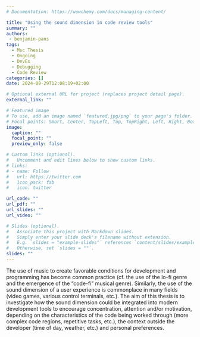 ```yaml
---
# Documentation: https://wowchemy.com/docs/managing-content/

title: "Using the sound dimension in code review tools"
summary: ""
authors: 
 - benjamin-pans
tags: 
  - Msc Thesis
  - Ongoing
  - DevEx
  - Debugging
  - Code Review
categories: []
date: 2024-09-29T12:08:19+02:00

# Optional external URL for project (replaces project detail page).
external_link: ""

# Featured image
# To use, add an image named `featured.jpg/png` to your page's folder.
# Focal points: Smart, Center, TopLeft, Top, TopRight, Left, Right, BottomLeft, Bottom, BottomRight.
image:
  caption: ""
  focal_point: ""
  preview_only: false

# Custom links (optional).
#   Uncomment and edit lines below to show custom links.
# links:
# - name: Follow
#   url: https://twitter.com
#   icon_pack: fab
#   icon: twitter

url_code: ""
url_pdf: ""
url_slides: ""
url_video: ""

# Slides (optional).
#   Associate this project with Markdown slides.
#   Simply enter your slide deck's filename without extension.
#   E.g. `slides = "example-slides"` references `content/slides/example-slides.md`.
#   Otherwise, set `slides = ""`.
slides: ""
---
```


The use of music to create favorable conditions for development and programming has become common practice (cf. the use of the lo-fi genre and the emergence of the “code-fi” musical genre). Similarly, the use of the sound dimension of a user experience is commonplace in many fields (video games, various control terminals, etc.). The aim of this thesis is to investigate how the sound dimension could be integrated into modern development tools to encourage concentration, attention and/or motivation, depending on the characteristics of the code being worked through (more complex code regions, repetitive tasks, etc.), the context outside the developer (time of day, weather, etc.) and personal preferences.
